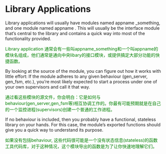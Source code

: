 # Library Applications

Library applications will usually have modules named appname _something, and one module named appname . This will usually be the interface module that’s central to the library and contains a quick way into most of the functionality provided.
<p></p>
<font color="green">
Library application 通常会有一些叫appname_something和一个叫appname的模块名组成，他们通常是通向中央libary的接口模块，或提供搞定大部分功能的快捷函数。
</font>
<p></p>
By looking at the source of the module, you can figure out how it works with little effort: If the module adheres to any given behaviour (gen_server, gen_fsm, etc.), you’re most likely expected to start a process under one of your own supervisors and call it that way.
<p></p>
<font color="green">
通过看这些模块的源文件，你会明白：它是如何与behaviour(gen_server,gen_fsm等)相互协调工作的。你最有可能预期就是在自己的一个监控进程(supervisors)创建一个普通的工作进程。
</font>
<p></p>
If no behaviour is included, then you probably have a functional, stateless library on your hands. For this case, the module’s exported functions should give you a quick way to understand its purpose.
<p></p>
<font color="green">
如果没有包括behaviour, 这些代码很可能是一个没有状态信息(stateless)的函数工具代码库，对于这种情况，这个模块导出的函数是为了让你快速地理解它们。
</font>
